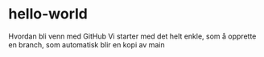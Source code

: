 # hello-world
Hvordan bli venn med GitHub
Vi starter med det helt enkle, som å opprette en branch, som automatisk blir en kopi av main
